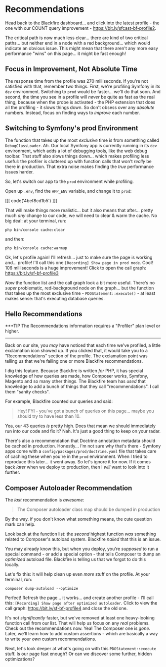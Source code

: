 # Recommendations

Head back to the Blackfire dashboard... and click into the latest profile - the
one with our COUNT query improvement - https://bit.ly/sfcast-bf-profile2.

The critical path is now much less clear... there are kind of two critical paths...
but neither end in a node with a red background... which would indicate an
obvious issue. This might mean that there aren't any more easy performance
"wins" on this page... it might be fast enough!

## Focus in Improvement, Not Absolute Time

The response time from the profile was 270 milliseconds. If you're not satisfied
with that, remember two things. First, we're profiling Symfony in its
`dev` environment. Switching to `prod` would be faster... we'll do that
soon. And second, the time you see in a profile will *never* be quite as fast as
the real thing, because when the probe is activated - the PHP extension that does
all the profiling - it slows things down. So don't obsess over any *absolute*
numbers. Instead, focus on finding ways to *improve* each number.

## Switching to Symfony's prod Environment

The function that takes up the most *exclusive* time is from something called
`DebugClassLoader`. Ah. Our local Symfony app is currently running in its `dev`
environment, which adds a lot of debugging tools, like the web debug toolbar.
That stuff also slows things down... which makes profiling less useful: the
profiler is cluttered up with function calls that won't *really* be there in
production. That extra noise makes finding the *true* performance issues harder.

So, let's switch our app to the `prod` environment while profiling.

Open up `.env`, find the `APP_ENV` variable, and change it to `prod`:

[[[ code('4bef8cd1b5') ]]]

That will make things more realistic... but it also means that after... pretty
much *any* change to our code, we will need to clear & warm the cache. No big deal:
at your terminal, run:

```terminal
php bin/console cache:clear
```

and then:

```terminal
php bin/console cache:warmup
```

Ok, let's profile again! I'll refresh... just to make sure the page is
working and... profile! I'll call this one `[Recording] Show page in prod mode`.
Cool! 106 milliseconds is a huge improvement! Click to open the call graph:
https://bit.ly/sf-bf-profile3

*Now* the function list and the call graph look a bit more useful. There's no
*super* problematic, red-background node on the graph... but the function that
takes up the most exclusive time - `PDOStatement::execute()` - at least makes
sense: that's executing database queries.

## Hello Recommendations

***TIP
The Recommendations information requires a "Profiler" plan level or higher.
***

Back on our site, you *may* have noticed that each time we've profiled, a little
exclamation icon showed up. If you clicked that, it would take you to a
"Recommendations" section of the profile. The exclamation point was telling us
that we're failing one or more Blackfire recommendations.

I dig this feature. Because Blackfire is written *for* PHP, it has special
knowledge of how queries are made, how Composer works, Symfony, Magento and so
many other things. The Blackfire team has *used* that knowledge to add a bunch
of things that they call "recommendations". I call them "sanity checks".

For example, Blackfire counted our queries and said:

> Hey! FYI - you've got a bunch of queries on this page... maybe you should try
> to have less than 10.

Yea, our 43 queries *is* pretty high. Does that mean we should immediately run
into our code and fix it? Nah. It's just a good thing to keep on your radar.

There's also a recommendation that Doctrine annotation metadata should be cached
in production. Honestly... I'm not sure why that's there - Symfony apps come with
a `config/packages/prod/doctrine.yaml` file that takes care of caching these
when you're in the `prod` environment. When I tried to reproduce this later... it
went away. So let's ignore it for now. If it comes back *later* when we deploy
to production, then I *will* want to look into it further.

## Composer Autoloader Recommendation

The *last* recommendation is *awesome*:

> The Composer autoloader class map should be dumped in production

By the way. if you don't know what something means, the cute question mark can help.

Look back at the function list: the *second* highest function *was* something
related to Composer's autoload system. Blackfire *nailed* that this is an issue.

You may already know this, but when you deploy, you're *supposed* to run a special
command - or add a special option - that tells Composer to dump an *optimized*
autoload file. Blackfire is telling us that we forgot to do this locally.

Let's fix this: it will help clean up even *more* stuff on the profile. At your
terminal, run:

```terminal
composer dump-autoload --optimize
```

Perfect! Refresh the page... it works... and create another profile - I'll
call this: `[Recording] Show page after optimized autoloader`. Click to view
the call graph: https://bit.ly/sf-bf-profile4 and close the old one.

It's not *significantly* faster, but we've removed at least one heavy-looking
function call from our list. That will help us focus on any *real* problems.
Check out the recommendations now. Yea! The Composer one is *gone*. Later,
we'll learn how to add custom assertions - which are basically a way to write
your *own* custom recommendations.

Next, let's look deeper at what's going on with this `PDOStatement::execute` stuff.
Is our page fast enough? Or can we discover some further, hidden optimizations?
